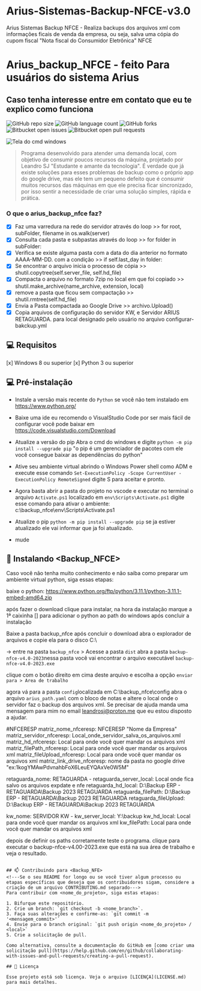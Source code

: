 # Arius-Sistemas-Backup-NFCE-v3.0
Arius Sistemas Backup NFCE  - Realiza backups dos arquivos xml com informações ficais de venda da empresa, ou seja, salva uma cópia do cupom fiscal "Nota fiscal do Consumidor Eletrônica" NFCE

# Arius_backup_NFCE - feito Para usuários do sistema Arius
## Caso tenha interesse entre em contato que eu te explico como funciona

<!---Esses são exemplos. Veja https://shields.io para outras pessoas ou para personalizar este conjunto de escudos. Você pode querer incluir dependências, status do projeto e informações de licença aqui--->

![GitHub repo size](https://img.shields.io/github/repo-size/iuricode/README-template?style=for-the-badge)
![GitHub language count](https://img.shields.io/github/languages/count/iuricode/README-template?style=for-the-badge)
![GitHub forks](https://img.shields.io/github/forks/iuricode/README-template?style=for-the-badge)
![Bitbucket open issues](https://img.shields.io/bitbucket/issues/iuricode/README-template?style=for-the-badge)
![Bitbucket open pull requests](https://img.shields.io/bitbucket/pr-raw/iuricode/README-template?style=for-the-badge)

<img src="https://raw.githubusercontent.com/leandroSJ/Arius-Sistemas-Backup-NFCE-v4.0/main/icon/backup-nfce.png" alt="Tela do cmd windows">

> Programa desenvolvido para atender uma demanda local, com objetivo de consumir poucos recursos da máquina, projetado por Leandro SJ "Estudante e amante da tecnologia". É verdade que já existe soluções para esses problemas de backup como o próprio app do google drive, mas ele tem um pequeno defeito que é consumir muitos recursos das máquinas em que ele precisa ficar sincronizado, por isso sentir a necessidade de criar uma solução simples, rápida e prática.
### O que o arius_backup_nfce faz?

- [x] Faz uma varredura na rede do servidor através do loop >> for root, subFolder, filename in os.walk(server)
- [x] Consulta cada pasta e subpastas através do loop >> for folder in subFolder:
- [x] Verifica se existe alguma pasta com a data do dia anterior no formato AAAA-MM-DD. com a condição >> if self.last_day in folder:
- [x] Se encontrar o arquivo inicia o processo de cópia >> shutil.copytree(self.server_file, self.hd_file)
- [x] Compacta o arquivo  no formato 7zip no local em que foi copiado >> shutil.make_archive(name_archive, extension, local)   
- [x] remove a pasta que ficou sem compactação >> shutil.rmtree(self.hd_file)
- [x] Envia a Pasta compactada ao Google Drive >> archivo.Upload()
- [x] Copia arquivos de configuração do servidor KW, e Servidor ARIUS RETAGUARDA. para local designado pelo usuário no arquivo configurar-bakckup.yml

## 💻 Requisitos
[x] Windows 8 ou superior
[x] Python 3 ou superior

## 💻 Pré-instalação
<!---Estes são apenas requisitos de exemplo. Adicionar, duplicar ou remover conforme necessário--->
* Instale a versão mais recente do `Python` se você não tem instalado em https://www.python.org/
* Baixe uma ide eu recomendo o VisualStudio Code por ser mais fácil de configurar você pode baixar em https://code.visualstudio.com/Download
* Atualize a versão do pip Abra o cmd do windows e digite `python -m pip install --upgrade pip` "o pip é um gerenciador de pacotes com ele você consegue baixar as dependências do python"

* Ative seu ambiente virtual abrindo o Windows Power shell como ADM e execute esse comando `Set-ExecutionPolicy -Scope CurrentUser -ExecutionPolicy RemoteSigned`
digite S para aceitar e pronto.
* Agora basta abrir a pasta do projeto no vscode e executar no terminal o arquivo `Activate.ps1` localizado em `env\Scripts\Activate.ps1`
digite esse comando para ativar o ambiente: c:\backup_nfce\env\Scripts\Activate.ps1
* Atualize o pip `python -m pip install --upgrade pip` se ja estiver atualizado ele vai informar que ja foi atualizado.
* mude 

## 🚀 Instalando <Backup_NFCE>

Caso você não tenha muito conhecimento e não saiba como preparar um ambiente virtual python, siga essas etapas:

baixe o python: https://www.python.org/ftp/python/3.11.1/python-3.11.1-embed-amd64.zip

após fazer o download clique para instalar, na hora da instalação marque a 1ª caixinha [] para adicionar o python ao path do windows após concluir a instalação

Baixe a pasta backup_nfce
após concluir o download abra o explorador de arquivos e copie ela para o disco C:\

-> entre na pasta `backup_nfce` > Acesse a pasta `dist`
abra a pasta `backup-nfce-v4.0-2023`nessa pasta você vai encontrar o arquivo executável `backup-nfce-v4.0-2023.exe`

clique com o botão direito em cima deste arquivo e escolha a opção `enviar para > Area de trabalho`

agora vá para a pasta  `config`localizada em C:\backup_nfce\config
abra o arquivo `arius_path.yaml` com o bloco de notas e altere o local onde o servidor faz o backup dos arquivos xml. Se precisar de ajuda manda uma mensagem para mim no email leandrosj@proton.me que eu estou disposto a ajudar.

#NFCERESP
matriz_nome_nfceresp: NFCERESP "Nome da Empresa"
matriz_servidor_nfceresp: Local_onde_servidor_salva_os_arquivos.xml
matriz_hd_nfceresp: Local para onde você quer mandar os arquivos xml
matriz_filePath_nfceresp: Local para onde você quer mandar os arquivos xml
matriz_fileUpload_nfceresp: Local para onde você quer mandar os arquivos xml
matriz_link_drive_nfceresp: nome da pasta no google drive "ex:1kogYMAwPdvnahbFoX6LeuEYQAxVe0W5M"

retaguarda_nome: RETAGUARDA -
retaguarda_server_local: Local onde fica salvo os arquivos expdate e nfe
retaguarda_hd_local: D:\\Backup ERP - RETAGUARDA\\Backup 2023 RETAGUARDA
retaguarda_filePath: D:\\Backup ERP - RETAGUARDA\\Backup 2023 RETAGUARDA
retaguarda_fileUpload: D:\\Backup ERP - RETAGUARDA\\Backup 2023 RETAGUARDA

kw_nome: SERVIDOR KW -
kw_server_local: Y:\\backup
kw_hd_local: Local para onde você quer mandar os arquivos xml
kw_filePath: Local para onde você quer mandar os arquivos xml

depois de definir os paths corretamente teste o programa. clique para executar o backup-nfce-v4.00-2023.exe que está na sua área de trabalho e veja o resultado.
```

## 📫 Contribuindo para <Backup_NFE>
<!---Se o seu README for longo ou se você tiver algum processo ou etapas específicas que deseja que os contribuidores sigam, considere a criação de um arquivo CONTRIBUTING.md separado--->
Para contribuir com <nome_do_projeto>, siga estas etapas:

1. Bifurque este repositório.
2. Crie um branch: `git checkout -b <nome_branch>`.
3. Faça suas alterações e confirme-as: `git commit -m '<mensagem_commit>'`
4. Envie para o branch original: `git push origin <nome_do_projeto> / <local>`
5. Crie a solicitação de pull.

Como alternativa, consulte a documentação do GitHub em [como criar uma solicitação pull](https://help.github.com/en/github/collaborating-with-issues-and-pull-requests/creating-a-pull-request).

## 📝 Licença

Esse projeto está sob licença. Veja o arquivo [LICENÇA](LICENSE.md) para mais detalhes.
